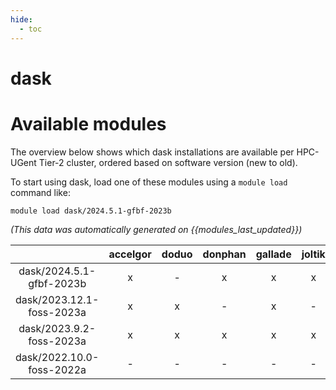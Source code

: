 ```yaml
---
hide:
  - toc
---
```


dask
====

# Available modules


The overview below shows which dask installations are available per HPC-UGent Tier-2 cluster, ordered based on software version (new to old).

To start using dask, load one of these modules using a `module load` command like:

```shell
module load dask/2024.5.1-gfbf-2023b
```

*(This data was automatically generated on {{modules_last_updated}})*  

| |accelgor|doduo|donphan|gallade|joltik|shinx|
| :---: | :---: | :---: | :---: | :---: | :---: | :---: |
|dask/2024.5.1-gfbf-2023b|x|-|x|x|x|x|
|dask/2023.12.1-foss-2023a|x|x|-|x|-|x|
|dask/2023.9.2-foss-2023a|x|x|x|x|x|x|
|dask/2022.10.0-foss-2022a|-|-|-|-|-|x|
